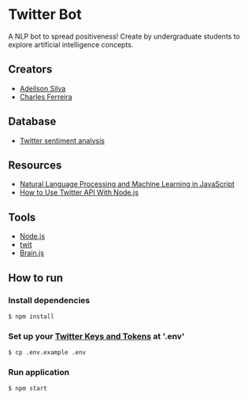 # Twitter Bot

A NLP bot to spread positiveness! Create by undergraduate students to explore artificial intelligence concepts.

## Creators
- [Adeilson Silva](https://github.com/adeilsonsilva)
- [Charles Ferreira](https://github.com/charlesdccti)

## Database
- [Twitter sentiment analysis](https://www.kaggle.com/c/twitter-sentiment-analysis2/data)

## Resources
- [Natural Language Processing and Machine Learning in JavaScript](https://medium.com/@daffl/natural-language-processing-and-machine-learning-in-javascript-249181a3b721)
- [How to Use Twitter API With Node.js](https://dzone.com/articles/how-to-use-twitter-api-using-nodejs)

## Tools

- [Node.js](https://nodejs.org/en/)
- [twit](https://github.com/ttezel/twit)
- [Brain.js](https://github.com/BrainJS/brain.js)

## How to run

### Install dependencies
```
$ npm install
```

### Set up your [Twitter Keys and Tokens](https://apps.twitter.com) at '.env'
```
$ cp .env.example .env
```

### Run application
```
$ npm start
```
